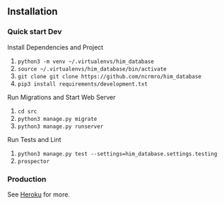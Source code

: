 
## Installation

### Quick start Dev

Install Dependencies and Project

1. `python3 -m venv ~/.virtualenvs/him_database`
2. `source ~/.virtualenvs/him_database/bin/activate`
3. `git clone git clone https://github.com/ncrmro/him_database`
4. `pip3 install requirements/development.txt`

Run Migrations and Start Web Server

1. `cd src`
2. `python3 manage.py migrate`
3. `python3 manage.py runserver`

Run Tests and Lint

1. `python3 manage.py test --settings=him_database.settings.testing`
2. `prospector`

### Production

See [Heroku](https://devcenter.heroku.com/articles/getting-started-with-python#introduction) for more.
